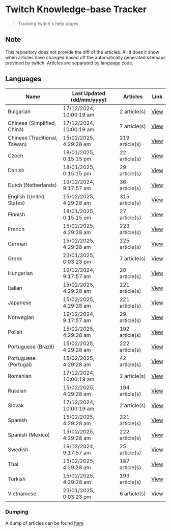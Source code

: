 # Twitch Knowledge-base Tracker
> Tracking twitch's help pages. 

## Note
This repository does not provide the diff of the articles. All it does it show when articles have changed based
off the automatically generated sitemaps provided by twitch. Articles are separated by language code.

## Languages

| Name                          | Last Updated (dd/mm/yyyy) | Articles       | Link                   |
|-------------------------------|---------------------------|----------------|------------------------|
| Bulgarian                     | 17/12/2024, 10:00:19 am   | 2 article(s)   | [View](docs/bg.md)     |
| Chinese (Simplified, China)   | 17/12/2024, 10:00:19 am   | 7 article(s)   | [View](docs/zh_CN.md)  |
| Chinese (Traditional, Taiwan) | 15/02/2025, 4:29:28 am    | 219 article(s) | [View](docs/zh_TW.md)  |
| Czech                         | 18/01/2025, 0:15:15 pm    | 22 article(s)  | [View](docs/cs.md)     |
| Danish                        | 18/01/2025, 0:15:15 pm    | 29 article(s)  | [View](docs/da.md)     |
| Dutch (Netherlands)           | 19/12/2024, 9:17:57 am    | 36 article(s)  | [View](docs/nl_NL.md)  |
| English (United States)       | 15/02/2025, 4:29:28 am    | 315 article(s) | [View](docs/en_US.md)  |
| Finnish                       | 18/01/2025, 0:15:15 pm    | 27 article(s)  | [View](docs/fi.md)     |
| French                        | 15/02/2025, 4:29:28 am    | 223 article(s) | [View](docs/fr.md)     |
| German                        | 15/02/2025, 4:29:28 am    | 225 article(s) | [View](docs/de.md)     |
| Greek                         | 23/01/2025, 0:03:23 pm    | 7 article(s)   | [View](docs/el.md)     |
| Hungarian                     | 19/12/2024, 9:17:57 am    | 20 article(s)  | [View](docs/hu.md)     |
| Italian                       | 15/02/2025, 4:29:28 am    | 221 article(s) | [View](docs/it.md)     |
| Japanese                      | 15/02/2025, 4:29:28 am    | 221 article(s) | [View](docs/ja.md)     |
| Norwegian                     | 19/12/2024, 9:17:57 am    | 29 article(s)  | [View](docs/no.md)     |
| Polish                        | 15/02/2025, 4:29:28 am    | 192 article(s) | [View](docs/pl.md)     |
| Portuguese (Brazil)           | 15/02/2025, 4:29:28 am    | 222 article(s) | [View](docs/pt_BR.md)  |
| Portuguese (Portugal)         | 15/02/2025, 4:29:28 am    | 42 article(s)  | [View](docs/pt_PT.md)  |
| Romanian                      | 17/12/2024, 10:00:19 am   | 2 article(s)   | [View](docs/ro.md)     |
| Russian                       | 15/02/2025, 4:29:28 am    | 194 article(s) | [View](docs/ru.md)     |
| Slovak                        | 17/12/2024, 10:00:19 am   | 2 article(s)   | [View](docs/sk.md)     |
| Spanish                       | 15/02/2025, 4:29:28 am    | 221 article(s) | [View](docs/es.md)     |
| Spanish (Mexico)              | 15/02/2025, 4:29:28 am    | 222 article(s) | [View](docs/es_MX.md)  |
| Swedish                       | 19/12/2024, 9:17:57 am    | 25 article(s)  | [View](docs/sv.md)     |
| Thai                          | 15/02/2025, 4:29:28 am    | 187 article(s) | [View](docs/th.md)     |
| Turkish                       | 15/02/2025, 4:29:28 am    | 193 article(s) | [View](docs/tr.md)     |
| Vietnamese                    | 23/01/2025, 0:03:23 pm    | 6 article(s)   | [View](docs/vi.md)     |

### Dumping
A dump of articles can be found [here](docs/RAW.md)